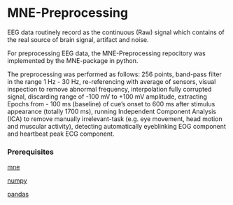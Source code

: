 # MNE-Preprocessing

EEG data routinely record as the continuous (Raw) signal which contains of the real source
of brain signal, artifact and noise.

For preprocessing EEG data, the MNE-Preprocessing repocitory was implemented by the MNE-package in python.

The preprocessing was performed as follows:
256 points, band-pass filter in the range 1 Hz - 30 Hz, re-referencing
with average of sensors, visual inspection to remove abnormal frequency, interpolation fully
corrupted signal, discarding range of -100 mV to +100 mV amplitude, extracting Epochs
from - 100 ms (baseline) of cue’s onset to 600 ms after stimulus appearance (totally 1700
ms), running Independent Component Analysis (ICA) to remove manually irrelevant-task
(e.g. eye movement, head motion and muscular activity), detecting automatically eyeblinking
EOG component and heartbeat peak ECG component.


### Prerequisites

[mne](https://mne.tools/stable/install/mne_python.html)

[numpy](https://numpy.org/install/)

[pandas](https://pandas.pydata.org/pandas-docs/stable/getting_started/install.html)

